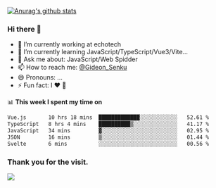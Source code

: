[![Anurag's github stats](https://github-readme-stats.vercel.app/api?username=gideonsenku)](https://github.com/anuraghazra/github-readme-stats)
### Hi there 👋
- 🔭 I’m currently working at echotech
- 🌱 I’m currently learning JavaScript/TypeScript/Vue3/Vite...
- 💬 Ask me about: JavaScript/Web Spidder 
- 📫 How to reach me: [@Gideon_Senku](https://t.me/Gideon_Senku)
- 😄 Pronouns: ...
- ⚡ Fun fact: I ❤️ 🎵

📊 **This week I spent my time on**
<!--START_SECTION:waka-->

```txt
Vue.js       10 hrs 18 mins  █████████████░░░░░░░░░░░░   52.61 %
TypeScript   8 hrs 4 mins    ██████████▒░░░░░░░░░░░░░░   41.17 %
JavaScript   34 mins         ▓░░░░░░░░░░░░░░░░░░░░░░░░   02.95 %
JSON         16 mins         ▒░░░░░░░░░░░░░░░░░░░░░░░░   01.44 %
Svelte       6 mins          ░░░░░░░░░░░░░░░░░░░░░░░░░   00.56 %
```

<!--END_SECTION:waka-->


### Thank you for the visit.
![](http://profile-counter.glitch.me/gideonsenku/count.svg)
<!--
**GideonSenku/GideonSenku** is a ✨ _special_ ✨ repository because its `README.md` (this file) appears on your GitHub profile.

Here are some ideas to get you started:

- 🔭 I’m currently working on ...
- 🌱 I’m currently learning ...
- 👯 I’m looking to collaborate on ...
- 🤔 I’m looking for help with ...
- 💬 Ask me about ...
- 📫 How to reach me: ...
- 😄 Pronouns: ...
- ⚡ Fun fact: ...
-->
